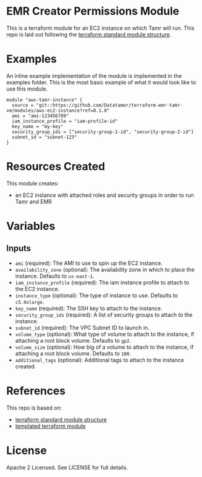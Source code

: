 # EMR Creator Permissions Module
This is a terraform module for an EC2 instance on which Tamr will run.
This repo is laid out following the [terraform standard module structure](https://www.terraform.io/docs/modules/index.html#standard-module-structure).

# Examples
An inline example implementation of the module is implemented in the examples folder.
This is the most basic example of what it would look like to use this module.

```
module "aws-tamr-instance" {
  source = "git::https://github.com/Datatamer/terraform-emr-tamr-vm/modules/aws-ec2-instance?ref=0.1.0"
  ami = "ami-123456789"
  iam_instance_profile = "iam-profile-id"
  key_name = "my-key"
  security_group_ids = ["security-group-1-id", "security-group-2-id"]
  subnet_id = "subnet-123"
}
```

# Resources Created
This module creates:
* an EC2 instance with attached roles and security groups in order to run Tamr and EMR

# Variables
## Inputs
* `ami` (required): The AMI to use to spin up the EC2 instance.
* `availability_zone` (optional): The availability zone in which to place the instance. Defaults to `us-east-1`.
* `iam_instance_profile` (required): The iam instance profile to attach to the EC2 instance.
* `instance_type` (optional): The type of instance to use. Defaults to `c5.9xlarge`.
* `key_name` (required): The SSH key to attach to the instance.
* `security_group_ids` (required): A list of security groups to attach to the instance.
* `subnet_id` (required): The VPC Subnet ID to launch in.
* `volume_type` (optional): What type of volume to attach to the instance, if attaching a root block volume. Defaults to `gp2`.
* `volume_size` (optional): How big of a volume to attach to the instance, if attaching a root block volume. Defaults to `100`.
* `additional_tags` (optional): Additional tags to attach to the instance created


# References
This repo is based on:
* [terraform standard module structure](https://www.terraform.io/docs/modules/index.html#standard-module-structure)
* [templated terraform module](https://github.com/tmknom/template-terraform-module)

# License
Apache 2 Licensed. See LICENSE for full details.
